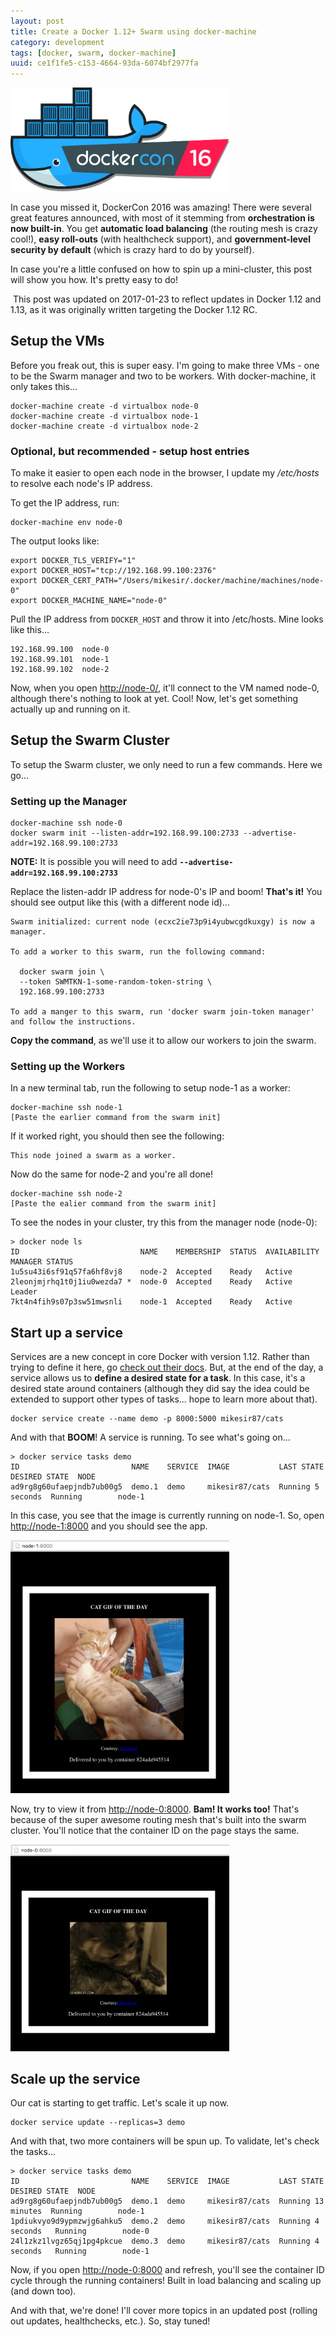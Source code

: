 ```yaml
---
layout: post
title: Create a Docker 1.12+ Swarm using docker-machine
category: development
tags: [docker, swarm, docker-machine]
uuid: ce1f1fe5-c153-4664-93da-6074bf2977fa
---
```


<div class="text-center">
  <img style="width:350px;" src="/images/dockercon2016.png" alt="DockerCon 2016" />
</div>


In case you missed it, DockerCon 2016 was amazing! There were several great features announced, with most of it stemming from **orchestration is now built-in**.  You get **automatic load balancing** (the routing mesh is crazy cool!), **easy roll-outs** (with healthcheck support), and **government-level security by default** (which is crazy hard to do by yourself).

In case you're a little confused on how to spin up a mini-cluster, this post will show you how.  It's pretty easy to do!


<!--more-->

<div class="alert alert-warning"><i class="fa fa-exclamation-triangle"></i>&nbsp;This post was updated on 2017-01-23 to reflect updates in Docker 1.12 and 1.13, as it was originally written targeting the Docker 1.12 RC.</div>


## Setup the VMs

Before you freak out, this is super easy.  I'm going to make three VMs - one to be the Swarm manager and two to be workers.  With docker-machine, it only takes this...

<pre class="no-wrap language-bash" data-title="Shell"><code class="bash">docker-machine create -d virtualbox node-0
docker-machine create -d virtualbox node-1
docker-machine create -d virtualbox node-2
</code></pre>


### Optional, but recommended - setup host entries

To make it easier to open each node in the browser, I update my _/etc/hosts_ to resolve each node's IP address.

To get the IP address, run:

<pre class="no-wrap language-bash" data-title="shell"><code class="bash">docker-machine env node-0
</code></pre>

The output looks like:

<pre class="no-wrap language-bash" data-title="shell"><code class="bash">export DOCKER_TLS_VERIFY="1"
export DOCKER_HOST="tcp://192.168.99.100:2376"
export DOCKER_CERT_PATH="/Users/mikesir/.docker/machine/machines/node-0"
export DOCKER_MACHINE_NAME="node-0"</code></pre>

Pull the IP address from ```DOCKER_HOST``` and throw it into /etc/hosts.  Mine looks like this...

<pre class="no-wrap language-bash" data-title="/etc/hosts"><code class="bash">192.168.99.100  node-0
192.168.99.101  node-1
192.168.99.102  node-2</code></pre>

Now, when you open <a href="http://node-0/">http://node-0/</a>, it'll connect to the VM named node-0, although there's nothing to look at yet.  Cool!  Now, let's get something actually up and running on it.




## Setup the Swarm Cluster

To setup the Swarm  cluster, we only need to run a few commands. Here we go...

### Setting up the Manager

<pre class="no-wrap language-bash" data-title="shell"><code class="bash">docker-machine ssh node-0
docker swarm init --listen-addr=192.168.99.100:2733 --advertise-addr=192.168.99.100:2733</code></pre>

<div class="alert alert-warning"><strong>NOTE:</strong> It is possible you will need to add <strong><code>--advertise-addr=192.168.99.100:2733</code></strong></div>

Replace the listen-addr IP address for node-0's IP and boom!  **That's it!**  You should see output like this (with a different node id)...

<pre class="no-wrap"><code class="bash">Swarm initialized: current node (ecxc2ie73p9i4yubwcgdkuxgy) is now a manager.

To add a worker to this swarm, run the following command:

  docker swarm join \
  --token SWMTKN-1-some-random-token-string \
  192.168.99.100:2733
  
To add a manger to this swarm, run 'docker swarm join-token manager' and follow the instructions.</code></pre>

**Copy the command**, as we'll use it to allow our workers to join the swarm.

### Setting up the Workers

In a new terminal tab, run the following to setup node-1 as a worker:

<pre class="no-wrap language-bash" data-title="shell"><code class="bash">docker-machine ssh node-1
[Paste the earlier command from the swarm init]</code></pre>

If it worked right, you should then see the following:

<pre class="no-wrap language-bash" data-title="shell"><code class="bash">This node joined a swarm as a worker.</code></pre>

Now do the same for node-2 and you're all done!

<pre class="no-wrap language-bash" data-title="shell"><code class="bash">docker-machine ssh node-2
[Paste the ealier command from the swarm init]</code></pre>


To see the nodes in your cluster, try this from the manager node (node-0):
<pre class="no-wrap language-bash" data-title="shell"><code class="bash">&gt; docker node ls
ID                           NAME    MEMBERSHIP  STATUS  AVAILABILITY  MANAGER STATUS
1u5su43i6sf91q57fa6hf8vj8    node-2  Accepted    Ready   Active        
2leonjmjrhq1t0j1iu0wezda7 *  node-0  Accepted    Ready   Active        Leader
7kt4n4fih9s07p3sw51mwsnli    node-1  Accepted    Ready   Active        
</code></pre>




## Start up a service

Services are a new concept in core Docker with version 1.12.  Rather than trying to define it here, go [check out their docs]([https://docs.docker.com/engine/swarm/key-concepts/]).  But, at the end of the day, a service allows us to **define a desired state for a task**.  In this case, it's a desired state around containers (although they did say the idea could be extended to support other types of tasks... hope to learn more about that).

<pre class="no-wrap language-bash" data-title="shell"><code class="bash">docker service create --name demo -p 8000:5000 mikesir87/cats</code></pre>

And with that **BOOM**!  A service is running.  To see what's going on...

<pre class="no-wrap language-bash" data-title="shell"><code class="bash">&gt; docker service tasks demo
ID                         NAME    SERVICE  IMAGE           LAST STATE         DESIRED STATE  NODE
ad9rg8g60ufaepjndb7ub00g5  demo.1  demo     mikesir87/cats  Running 5 seconds  Running        node-1
</code></pre>

In this case, you see that the image is currently running on node-1.  So, open <a href="http://node-1:8000">http://node-1:8000</a> and you should see the app.

<div class="text-center mb-lg">
  <img style="width:350px;" src="/images/swarm-node1.png" alt="Viewing the app from node-1" />
</div>

Now, try to view it from <a href="http://node-0:8000">http://node-0:8000</a>.  **Bam!  It works too!**  That's because of the super awesome routing mesh that's built into the swarm cluster.  You'll notice that the container ID on the page stays the same.

<div class="text-center mb-lg">
  <img style="width:350px;" src="/images/swarm-node0.png" alt="Viewing the app from node-0" />
</div>




## Scale up the service

Our cat is starting to get traffic.  Let's scale it up now.

<pre class="no-wrap language-bash" data-title="shell"><code class="bash">docker service update --replicas=3 demo</code></pre>

And with that, two more containers will be spun up.  To validate, let's check the tasks...

<pre class="no-wrap language-bash" data-title="shell"><code class="bash">&gt; docker service tasks demo
ID                         NAME    SERVICE  IMAGE           LAST STATE          DESIRED STATE  NODE
ad9rg8g60ufaepjndb7ub00g5  demo.1  demo     mikesir87/cats  Running 13 minutes  Running        node-1
1pdiukvyo9d9ypmzwjg6ahku5  demo.2  demo     mikesir87/cats  Running 4 seconds   Running        node-0
24l1zkz1lvgz65qj1pg4pkcue  demo.3  demo     mikesir87/cats  Running 4 seconds   Running        node-1</code></pre>


Now, if you open <a href="http://node-0:8000">http://node-0:8000</a> and refresh, you'll see the container ID cycle through the running containers!  Built in load balancing and scaling up (and down too).

And with that, we're done!  I'll cover more topics in an updated post (rolling out updates, healthchecks, etc.).  So, stay tuned!

